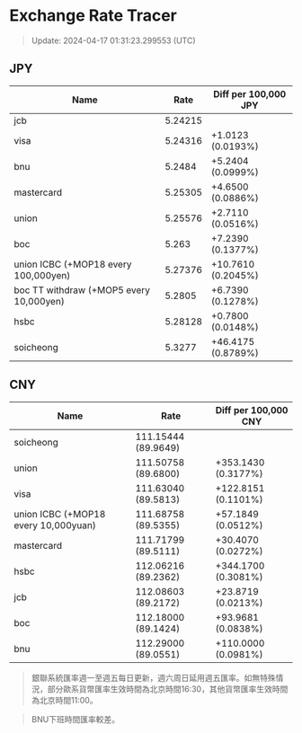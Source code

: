 # Exchange Rate Tracer

> Update: 2024-04-17 01:31:23.299553 (UTC)

## JPY

| Name                                    |    Rate | Diff per 100,000 JPY   |
|-----------------------------------------|---------|------------------------|
| jcb                                     | 5.24215 |                        |
| visa                                    | 5.24316 | +1.0123 (0.0193%)      |
| bnu                                     | 5.2484  | +5.2404 (0.0999%)      |
| mastercard                              | 5.25305 | +4.6500 (0.0886%)      |
| union                                   | 5.25576 | +2.7110 (0.0516%)      |
| boc                                     | 5.263   | +7.2390 (0.1377%)      |
| union ICBC (+MOP18 every 100,000yen)    | 5.27376 | +10.7610 (0.2045%)     |
| boc TT withdraw (+MOP5 every 10,000yen) | 5.2805  | +6.7390 (0.1278%)      |
| hsbc                                    | 5.28128 | +0.7800 (0.0148%)      |
| soicheong                               | 5.3277  | +46.4175 (0.8789%)     |

## CNY

| Name                                 | Rate                | Diff per 100,000 CNY   |
|--------------------------------------|---------------------|------------------------|
| soicheong                            | 111.15444	(89.9649) |                        |
| union                                | 111.50758	(89.6800) | +353.1430 (0.3177%)    |
| visa                                 | 111.63040	(89.5813) | +122.8151 (0.1101%)    |
| union ICBC (+MOP18 every 10,000yuan) | 111.68758	(89.5355) | +57.1849 (0.0512%)     |
| mastercard                           | 111.71799	(89.5111) | +30.4070 (0.0272%)     |
| hsbc                                 | 112.06216	(89.2362) | +344.1700 (0.3081%)    |
| jcb                                  | 112.08603	(89.2172) | +23.8719 (0.0213%)     |
| boc                                  | 112.18000	(89.1424) | +93.9681 (0.0838%)     |
| bnu                                  | 112.29000	(89.0551) | +110.0000 (0.0981%)    |


> 銀聯系統匯率週一至週五每日更新，週六周日延用週五匯率。如無特殊情況，部分歐系貨幣匯率生效時間為北京時間16:30，其他貨幣匯率生效時間為北京時間11:00。

> BNU下班時間匯率較差。


